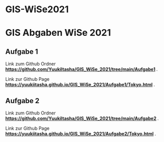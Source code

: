 # GIS-WiSe2021

<h1> GIS Abgaben WiSe 2021 </h1>

<h2> Aufgabe 1 </h2>
<p>Link zum Github Ordner <b><a href="https://github.com/YuukiItasha/GIS_WiSe_2021/tree/main/Aufgabe1">https://github.com/YuukiItasha/GIS_WiSe_2021/tree/main/Aufgabe1</a> </b>.</p>
<p>Link zur Github Page <b><a href="https://yuukiitasha.github.io/GIS_WiSe_2021/Aufgabe1/Tokyo.html">https://yuukiitasha.github.io/GIS_WiSe_2021/Aufgabe1/Tokyo.html</a> </b>.</p>

<h2> Aufgabe 2 </h2>
<p>Link zum Github Ordner <b><a href="https://github.com/YuukiItasha/GIS_WiSe_2021/tree/main/Aufgabe2">https://github.com/YuukiItasha/GIS_WiSe_2021/tree/main/Aufgabe2</a> </b>.</p>
<p>Link zur Github Page <b><a href="https://yuukiitasha.github.io/GIS_WiSe_2021/Aufgabe2/Tokyo.html">https://yuukiitasha.github.io/GIS_WiSe_2021/Aufgabe2/Tokyo.html</a> </b>.</p>
